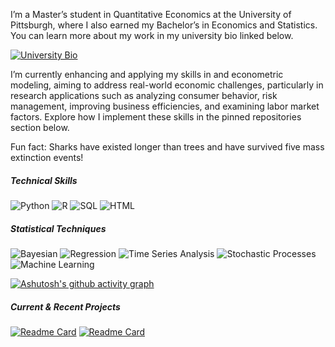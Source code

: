 
I’m a Master’s student in Quantitative Economics at the University of Pittsburgh, where I also earned my Bachelor’s in Economics and Statistics. You can learn more about my work in my university bio linked below. 
 
 [![University Bio](https://img.shields.io/badge/University%20Bio-View%20Profile-blue?style=flat)](https://www.econ.pitt.edu/people/rory-quinlan)

I’m currently enhancing and applying my skills in and econometric modeling, aiming to address real-world economic challenges, particularly in research applications such as analyzing consumer behavior, risk management, improving business efficiencies, and examining labor market factors. Explore how I implement these skills in the pinned repositories section below.


Fun fact: Sharks have existed longer than trees and have survived five mass extinction events!

##### Technical Skills
![Python](https://img.shields.io/badge/Python-3776AB?style=flat&logo=python&logoColor=white)
![R](https://img.shields.io/badge/R-276DC3?style=flat&logo=R&logoColor=white)
![SQL](https://img.shields.io/badge/SQL-2F6D97?style=flat&logo=mysql&logoColor=white)
![HTML](https://img.shields.io/badge/HTML-2F8F7B?style=flat&logo=html5&logoColor=white)


##### Statistical Techniques
![Bayesian](https://img.shields.io/badge/Bayesian%20Analysis-9B59B6?style=flat&logo=statistics&logoColor=white)
![Regression](https://img.shields.io/badge/Regression%20Analysis-0E76A8?style=flat&logo=statistics&logoColor=white)
![Time Series Analysis](https://img.shields.io/badge/Time%20Series%20Analysis-1E90FF?style=flat)
![Stochastic Processes](https://img.shields.io/badge/Stochastic%20Processes-6A5ACD?style=flat)
![Machine Learning](https://img.shields.io/badge/Machine%20Learning-4CAF50?style=flat)


[![Ashutosh's github activity graph](https://github-readme-activity-graph.vercel.app/graph?username=RoryQo&bg_color=ffffff&color=000000&line=80b8f5&point=7a7a7a&area=true&hide_border=true&height=300&radius=0&custom_title=Rory's%20Contribution%20Graph&grid=false&days=25&area_color=80b8f5)](https://github.com/ashutosh00710/github-readme-activity-graph)


##### Current & Recent Projects

[![Readme Card](https://github-readme-stats.vercel.app/api/pin/?username=RoryQo&repo=FRED-Timeseries-Analysis-Package&bg_color=01000000&theme=default)](https://github.com/RoryQo/FRED-Timeseries-Analysis-Package)
[![Readme Card](https://github-readme-stats.vercel.app/api/pin/?username=RoryQo&repo=Premier-League-Revenue-Simulation-Model&bg_color=01000000&theme=default)](https://github.com/RoryQo/Premier-League-Revenue-Simulation-Model)








